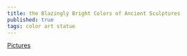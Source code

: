 ```yaml
---
title: the Blazingly Bright Colors of Ancient Sculptures
published: true
tags: color art statue
---
```

[Pictures](https://img.atlasobscura.com/Do_H174qWUZGByR_jIDOGTbn4sN2eypDIncmQEXBzbg/rt:fit/w:1280/q:81/sm:1/scp:1/ar:1/aHR0cHM6Ly9hdGxh/cy1kZXYuczMuYW1h/em9uYXdzLmNvbS91/cGxvYWRzL2Fzc2V0/cy8wNTY4YTJlNzk5/Yjg0Y2FmMzlfQXJj/aGVyMS5qcGc.jpg)
